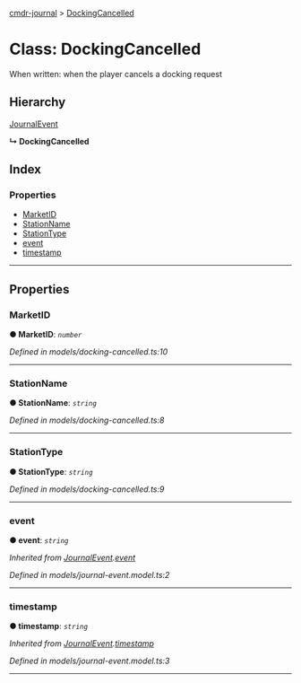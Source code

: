 [cmdr-journal](../README.md) > [DockingCancelled](../classes/dockingcancelled.md)



# Class: DockingCancelled


When written: when the player cancels a docking request

## Hierarchy


 [JournalEvent](journalevent.md)

**↳ DockingCancelled**







## Index

### Properties

* [MarketID](dockingcancelled.md#marketid)
* [StationName](dockingcancelled.md#stationname)
* [StationType](dockingcancelled.md#stationtype)
* [event](dockingcancelled.md#event)
* [timestamp](dockingcancelled.md#timestamp)



---
## Properties
<a id="marketid"></a>

###  MarketID

**●  MarketID**:  *`number`* 

*Defined in models/docking-cancelled.ts:10*





___

<a id="stationname"></a>

###  StationName

**●  StationName**:  *`string`* 

*Defined in models/docking-cancelled.ts:8*





___

<a id="stationtype"></a>

###  StationType

**●  StationType**:  *`string`* 

*Defined in models/docking-cancelled.ts:9*





___

<a id="event"></a>

###  event

**●  event**:  *`string`* 

*Inherited from [JournalEvent](journalevent.md).[event](journalevent.md#event)*

*Defined in models/journal-event.model.ts:2*





___

<a id="timestamp"></a>

###  timestamp

**●  timestamp**:  *`string`* 

*Inherited from [JournalEvent](journalevent.md).[timestamp](journalevent.md#timestamp)*

*Defined in models/journal-event.model.ts:3*





___


